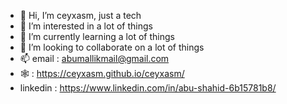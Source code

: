 - 👋 Hi, I’m ceyxasm, just a tech
- 👀 I’m interested in a lot of things
- 🌱 I’m currently learning a lot of things
- 💞️ I’m looking to collaborate on a lot of things
- 📫 email : abumallikmail@gmail.com
- 🕸       : https://ceyxasm.github.io/ceyxasm/
- linkedin : https://www.linkedin.com/in/abu-shahid-6b15781b8/
      
      

